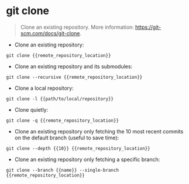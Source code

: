 # git clone

> Clone an existing repository.
> More information: <https://git-scm.com/docs/git-clone>.

- Clone an existing repository:

`git clone {{remote_repository_location}}`

- Clone an existing repository and its submodules:

`git clone --recursive {{remote_repository_location}}`

- Clone a local repository:

`git clone -l {{path/to/local/repository}}`

- Clone quietly:

`git clone -q {{remote_repository_location}}`

- Clone an existing repository only fetching the 10 most recent commits on the default branch (useful to save time):

`git clone --depth {{10}} {{remote_repository_location}}`

- Clone an existing repository only fetching a specific branch:

`git clone --branch {{name}} --single-branch {{remote_repository_location}}`
